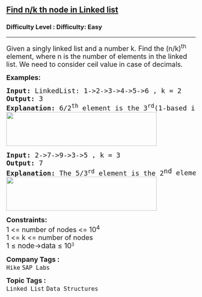 <h2><a href="https://www.geeksforgeeks.org/problems/find-nk-th-node-in-linked-list/1?page=1&category=Linked%20List&difficulty=Easy&status=unsolved&sortBy=difficulty">Find n/k th node in Linked list</a></h2><h3>Difficulty Level : Difficulty: Easy</h3><hr><div class="problems_problem_content__Xm_eO"><p><span style="font-size: 18px;">Given a singly linked list and a number k. Find the (n/k)<sup>th</sup> element, where n is the number of elements in the linked list. We need to consider ceil value in case of decimals.</span></p>
<p><strong style="font-size: 18px;">Examples:</strong></p>
<pre><span style="font-size: 18px;"><strong>Input: </strong>LinkedList: 1-&gt;2-&gt;3-&gt;4-&gt;5-&gt;6 , k = 2<br><strong>Output:</strong> 3<br><strong>Explanation: </strong>6/2<sup>th</sup>&nbsp;element is the 3<sup>rd</sup>(1-based indexing) element which is 3.<br><img src="https://media.geeksforgeeks.org/img-practice/prod/addEditProblem/700635/Web/Other/blobid0_1722110272.png" width="400" height="90"><br></span></pre>
<pre><span style="font-size: 18px;"><strong>Input:</strong> 2-&gt;7-&gt;9-&gt;3-&gt;5 , k = 3<br></span><span style="font-size: 18px;"><strong>Output: </strong>7<br></span><span style="font-size: 18px;"><strong>Explanation: </strong>The<strong> </strong></span><span style="font-size: 18px;">5/3</span><sup><span style="font-size: 15px;">rd</span></sup><span style="font-size: 18px;">&nbsp;element is the 2</span><sup style="font-size: 18px;">nd </sup><span style="font-size: 18px;">element as mentioned in the question that we need to consider ceil value in the case of decimals. So 2<sup>nd</sup> element is 7.<br><img src="https://media.geeksforgeeks.org/img-practice/prod/addEditProblem/700635/Web/Other/blobid1_1722110291.png" width="400" height="90"><br></span></pre>
<p><span style="font-size: 18px;"><strong>Constraints:&nbsp;</strong><br>1 &lt;= number of nodes &lt;= 10<sup>4</sup><br>1 &lt;= k &lt;=&nbsp;</span><span style="font-size: 18px;">number of nodes<br></span><span style="font-size: 18.6667px;">1 ≤ node-&gt;data ≤ 10</span><sup>3</sup><span style="font-size: 18px;"><br></span></p></div><p><span style=font-size:18px><strong>Company Tags : </strong><br><code>Hike</code>&nbsp;<code>SAP Labs</code>&nbsp;<br><p><span style=font-size:18px><strong>Topic Tags : </strong><br><code>Linked List</code>&nbsp;<code>Data Structures</code>&nbsp;